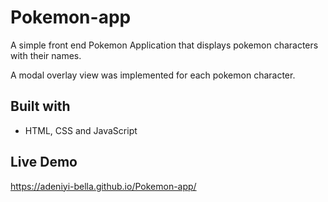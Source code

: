 # Pokemon-app
A simple front end Pokemon Application that displays pokemon characters with their names.

A modal overlay view was implemented for each pokemon character.

## Built with
* HTML, CSS and JavaScript

## Live Demo
https://adeniyi-bella.github.io/Pokemon-app/